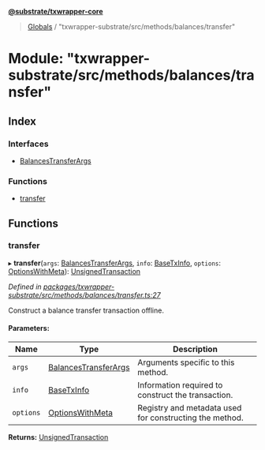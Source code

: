 **[@substrate/txwrapper-core](../README.md)**

> [Globals](../globals.md) / "txwrapper-substrate/src/methods/balances/transfer"

# Module: "txwrapper-substrate/src/methods/balances/transfer"

## Index

### Interfaces

* [BalancesTransferArgs](../interfaces/_txwrapper_substrate_src_methods_balances_transfer_.balancestransferargs.md)

### Functions

* [transfer](_txwrapper_substrate_src_methods_balances_transfer_.md#transfer)

## Functions

### transfer

▸ **transfer**(`args`: [BalancesTransferArgs](../interfaces/_txwrapper_substrate_src_methods_balances_transfer_.balancestransferargs.md), `info`: [BaseTxInfo](../interfaces/_txwrapper_core_src_types_method_.basetxinfo.md), `options`: [OptionsWithMeta](../interfaces/_txwrapper_core_src_types_method_.optionswithmeta.md)): [UnsignedTransaction](../interfaces/_txwrapper_core_src_types_method_.unsignedtransaction.md)

*Defined in [packages/txwrapper-substrate/src/methods/balances/transfer.ts:27](https://github.com/paritytech/txwrapper-core/blob/15c9541/packages/txwrapper-substrate/src/methods/balances/transfer.ts#L27)*

Construct a balance transfer transaction offline.

#### Parameters:

Name | Type | Description |
------ | ------ | ------ |
`args` | [BalancesTransferArgs](../interfaces/_txwrapper_substrate_src_methods_balances_transfer_.balancestransferargs.md) | Arguments specific to this method. |
`info` | [BaseTxInfo](../interfaces/_txwrapper_core_src_types_method_.basetxinfo.md) | Information required to construct the transaction. |
`options` | [OptionsWithMeta](../interfaces/_txwrapper_core_src_types_method_.optionswithmeta.md) | Registry and metadata used for constructing the method.  |

**Returns:** [UnsignedTransaction](../interfaces/_txwrapper_core_src_types_method_.unsignedtransaction.md)
